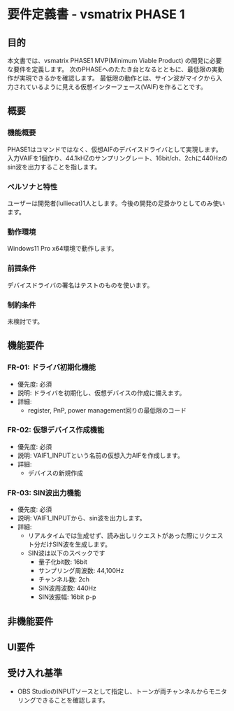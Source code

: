 # 要件定義書 - vsmatrix PHASE 1

## 目的

本文書では、vsmatrix PHASE1 MVP(Minimum Viable Product) の開発に必要な要件を定義します。
次のPHASEへのたたき台となるとともに、最低限の実動作が実現できるかを確認します。
最低限の動作とは、サイン波がマイクから入力されているように見える仮想インターフェース(VAIF)を作ることです。

## 概要
### 機能概要

PHASE1はコマンドではなく、仮想AIFのデバイスドライバとして実現します。
入力VAIFを1個作り、44.1kHZのサンプリングレート、16bit/ch、2chに440Hzのsin波を出力することを指します。

### ペルソナと特性

ユーザーは開発者(lulliecat)1人とします。今後の開発の足掛かりとしてのみ使います。

### 動作環境

Windows11 Pro x64環境で動作します。

### 前提条件

デバイスドライバの署名はテストのものを使います。

### 制約条件

未検討です。

## 機能要件

### FR-01: ドライバ初期化機能
- 優先度: 必須
- 説明: ドライバを初期化し、仮想デバイスの作成に備えます。
- 詳細:
  - register, PnP, power management回りの最低限のコード

### FR-02: 仮想デバイス作成機能
- 優先度: 必須
- 説明: VAIF1_INPUTという名前の仮想入力AIFを作成します。
- 詳細:
  - デバイスの新規作成

### FR-03: SIN波出力機能
- 優先度: 必須
- 説明: VAIF1_INPUTから、sin波を出力します。
- 詳細:
  - リアルタイムでは生成せず、読み出しリクエストがあった際にリクエスト分だけSIN波を生成します。
  - SIN波は以下のスペックです
    - 量子化bit数: 16bit
    - サンプリング周波数: 44,100Hz
    - チャンネル数: 2ch
    - SIN波周波数: 440Hz
    - SIN波振幅: 16bit p-p

## 非機能要件

## UI要件

## 受け入れ基準

- OBS StudioのINPUTソースとして指定し、トーンが両チャンネルからモニタリングできることを確認します。
